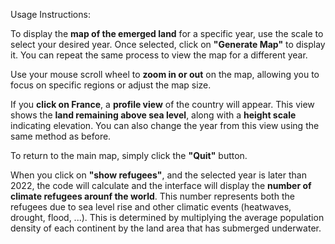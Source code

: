 Usage Instructions:

To display the **map of the emerged land** for a specific year, use the scale to select your desired year. Once selected, click on **"Generate Map"** to display it. You can repeat the same process to view the map for a different year.

Use your mouse scroll wheel to **zoom in or out** on the map, allowing you to focus on specific regions or adjust the map size.

If you **click on France**, a **profile view** of the country will appear. This view shows the **land remaining above sea level**, along with a **height scale** indicating elevation. You can also change the year from this view using the same method as before.

To return to the main map, simply click the **"Quit"** button.

When you click on **"show refugees"**, and the selected year is later than 2022, the code will calculate and the interface will display the **number of climate refugees arounf the world**. This number represents both the refugees due to sea level rise and other climatic events (heatwaves, drought, flood, ...). This is determined by multiplying the average population density of each continent by the land area that has submerged underwater.
